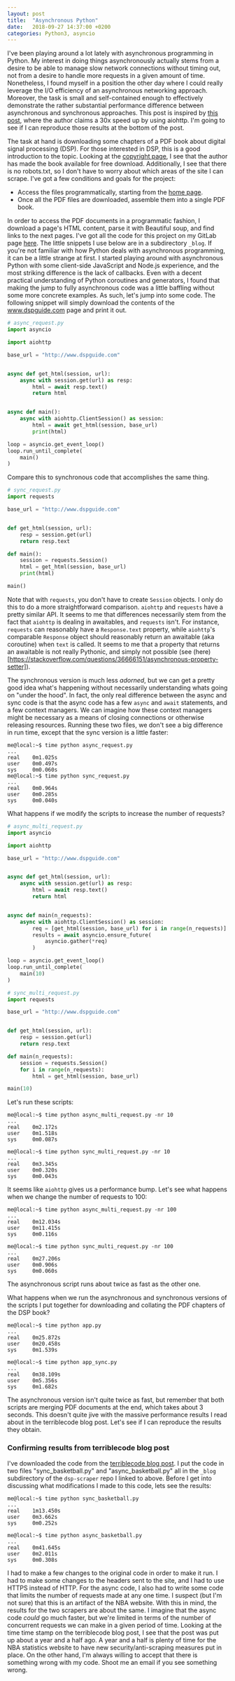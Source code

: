 ```yaml
---
layout: post
title:  "Asynchronous Python"
date:   2018-09-27 14:37:00 +0200
categories: Python3, asyncio
---
```


I've been playing around a lot lately with asynchronous programming in Python.
My interest in doing things asynchronously actually stems from a desire to be
able to manage slow network connections without timing out, not from a desire to
handle more requests in a given amount of time. Nonetheless, I found myself
in a position the other day where I could really leverage the I/O efficiency of
an asynchronous networking approach. Moreover, the task is small and self-contained
enough to effectively demonstrate the rather substantial performance difference
between asynchronous and synchronous approaches. This post is inspired by
[this post](https://terriblecode.com/blog/asynchronous-http-requests-in-python/),
where the author claims a 30x speed up by using aiohttp. I'm going to see
if I can reproduce those results at the bottom of the post.

The task at hand is downloading some chapters of a PDF book about digital
signal processing (DSP). For those interested in DSP, this is a good introduction
to the topic. Looking at the [copyright page](http://www.dspguide.com/copyrite.htm),
I see that the author has made the book available for free download. Additionally,
I see that there is no robots.txt, so I don't have to worry about which areas
of the site I can scrape. I've got a few conditions and goals for the project:

- Access the files programmatically, starting from the [home page](http://www.dspguide.com).
- Once all the PDF files are downloaded, assemble them into a single PDF book.

In order to access the PDF documents in a programmatic fashion, I download a
page's HTML content, parse it with Beautiful soup, and find links to the
next pages. I've got all the code for this project on my GitLab page
[here](https://gitlab.com/dean-shaff/dsp-scraper). The little snippets I use below
 are in a subdirectory `_blog`. If you're not familiar with
how Python deals with asynchronous programming, it can be a little strange at
first. I started playing around with asynchronous Python with some client-side
JavaScript and Node.js experience, and the most striking difference is the lack
of callbacks. Even with a decent practical understanding of Python coroutines
and generators, I found that making the jump to fully asynchronous code was a
little baffling without some more concrete examples. As such, let's jump into
some code. The following snippet will simply download the contents of the
www.dspguide.com page and print it out.

```python
# async_request.py
import asyncio

import aiohttp

base_url = "http://www.dspguide.com"


async def get_html(session, url):
    async with session.get(url) as resp:
        html = await resp.text()
        return html


async def main():
    async with aiohttp.ClientSession() as session:
        html = await get_html(session, base_url)
        print(html)

loop = asyncio.get_event_loop()
loop.run_until_complete(
    main()
)
```

Compare this to synchronous code that accomplishes the same thing.


```python
# sync_request.py
import requests

base_url = "http://www.dspguide.com"


def get_html(session, url):
    resp = session.get(url)
    return resp.text

def main():
    session = requests.Session()
    html = get_html(session, base_url)
    print(html)

main()
```

Note that with `requests`, you don't have to create `Session` objects. I only
do this to do a more straightforward comparison. `aiohttp` and `requests` have
a pretty similar API. It seems to me that differences necessarily stem from the
fact that `aiohttp` is dealing in awaitables, and `requests` isn't. For instance,
`requests` can reasonably have a `Response.text` property, while `aiohttp`'s
comparable `Response` object should reasonably return an awaitable (aka coroutine)
when `text` is called. It seems to me that a property that returns an awaitable
is not really Pythonic, and simply not possible (see (here)[https://stackoverflow.com/questions/36666151/asynchronous-property-setter]).

The synchronous version is much less _adorned_, but we can get a pretty good
idea what's happening without necessarily understanding whats going on
"under the hood". In fact, the only real difference between the async and sync
code is that the async code has a few `async` and `await` statements, and a
few context managers. We can imagine how these context managers might be
necessary as a means of closing connections or otherwise releasing resources.
Running these two files, we don't see a big difference in run time, except
that the sync version is a little faster:

```
me@local:~$ time python async_request.py
...
real    0m1.025s
user    0m0.497s
sys     0m0.060s
me@local:~$ time python sync_request.py
...
real    0m0.964s
user    0m0.285s
sys     0m0.040s
```

What happens if we modify the scripts to increase the number of requests?

```python
# async_multi_request.py
import asyncio

import aiohttp

base_url = "http://www.dspguide.com"


async def get_html(session, url):
    async with session.get(url) as resp:
        html = await resp.text()
        return html


async def main(n_requests):
    async with aiohttp.ClientSession() as session:
        req = [get_html(session, base_url) for i in range(n_requests)]
        results = await asyncio.ensure_future(
            asyncio.gather(*req)
        )

loop = asyncio.get_event_loop()
loop.run_until_complete(
    main(10)
)
```


```python
# sync_multi_request.py
import requests

base_url = "http://www.dspguide.com"


def get_html(session, url):
    resp = session.get(url)
    return resp.text

def main(n_requests):
    session = requests.Session()
    for i in range(n_requests):
        html = get_html(session, base_url)

main(10)
```

Let's run these scripts:

```
me@local:~$ time python async_multi_request.py -nr 10
...
real    0m2.172s
user    0m1.518s
sys     0m0.087s
```

```
me@local:~$ time python sync_multi_request.py -nr 10
...
real    0m3.345s
user    0m0.320s
sys     0m0.043s
```

It seems like `aiohttp` gives us a performance bump. Let's see what happens
when we change the number of requests to 100:

```
me@local:~$ time python async_multi_request.py -nr 100
...
real    0m12.034s
user    0m11.415s
sys     0m0.116s
```

```
me@local:~$ time python sync_multi_request.py -nr 100
...
real    0m27.206s
user    0m0.906s
sys     0m0.060s
```

The asynchronous script runs about twice as fast as the other one.

What happens when we run the asynchronous and synchronous versions of the
scripts I put together for downloading and collating the PDF chapters of the DSP
book?

```
me@local:~$ time python app.py
...
real    0m25.872s
user    0m20.458s
sys     0m1.539s
```

```
me@local:~$ time python app_sync.py
...
real    0m38.109s
user    0m5.356s
sys     0m1.682s
```

The asynchronous version isn't quite twice as fast, but remember that both
scripts are merging PDF documents at the end, which takes about 3 seconds.
This doesn't quite jive with the massive performance results I read about in
the terriblecode blog post. Let's see if I can reproduce the results they
obtain.

### Confirming results from terriblecode blog post

I've downloaded the code from the
[terriblecode blog post](https://terriblecode.com/blog/asynchronous-http-requests-in-python/).
I put the code in two files "sync_basketball.py" and "async_basketball.py" all
in the `_blog` subdirectory of the `dsp-scraper` repo I linked to above. Before
I get into discussing what modifications I made to this code, lets see the results:

```
me@local:~$ time python sync_basketball.py
...
real    1m13.450s
user    0m3.662s
sys     0m0.252s
```

```
me@local:~$ time python async_basketball.py
...
real    0m41.645s
user    0m2.011s
sys     0m0.308s
```

I had to make a few changes to the original code in order to make it run. I had
to make some changes to the headers sent to the site, and I had to use HTTPS
instead of HTTP. For the async code, I also had to write some code that limits
the number of requests made at any one time. I suspect (but I'm not sure) that this is an
artifact of the NBA website. With this in mind, the results for the two scrapers
are about the same. I imagine that the async code _could_ go much faster, but
we're limited in terms of the number of concurrent requests we can make in a
given period of time. Looking at the time time stamp on the terriblecode blog post,
I see that the post was put up about a year and a half ago. A year and a half
is plenty of time for the NBA statistics website to have new security/anti-scraping
measures put in place. On the other hand, I'm always willing to accept that
there is something wrong with my code. Shoot me an email if you see something
wrong.
